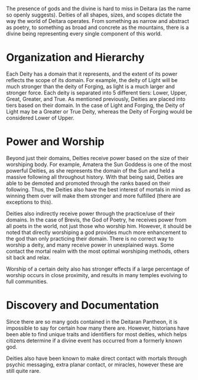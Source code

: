 The presence of gods and the divine is hard to miss in Deitara (as the name so openly suggests). Deities of all shapes, sizes, and scopes dictate the way the world of Deitara operates. From something as narrow and abstract as poetry, to something as broad and concrete as the mountains, there is a divine being representing every single component of this world. 

# Organization and Hierarchy
Each Deity has a domain that it represents, and the extent of its power reflects the scope of its domain. For example, the deity of Light will be much stronger than the deity of Forging, as light is a much larger and stronger force. Each deity is separated into 5 different tiers: Lower, Upper, Great, Greater, and True. As mentioned previously, Deities are placed into tiers based on their domain. In the case of Light and Forging, the Deity of Light may be a Greater or True Deity, whereas the Deity of Forging would be considered Lower of Upper.

# Power and Worship
Beyond just their domains, Deities receive power based on the size of their worshiping body. For example, Amatera the Sun Goddess is one of the most powerful Deities, as she represents the domain of the Sun and held a massive following all throughout history. With that being said, Deities are able to be demoted and promoted through the ranks based on their following. Thus, the Deities also have the best interest of mortals in mind as winning them over will make them stronger and more fulfilled (there are exceptions to this).

Deities also indirectly receive power through the practice/use of their domains. In the case of Brevis, the God of Poetry, he receives power from all poets in the world, not just those who worship him. However, it should be noted that directly worshiping a god provides much more enhancement to the god than only practicing their domain. There is no correct way to worship a deity, and many receive power in unexplained ways. Some contact the mortal realm with the most optimal worshiping methods, others sit back and relax.

Worship of a certain deity also has stronger effects if a large percentage of worship occurs in close proximity, and results in many temples evolving to full communities.

# Discovery and Documentation
Since there are so many gods contained in the Deitaran Pantheon, it is impossible to say for certain how many there are. However, historians have been able to find unique traits and identifiers for most deities, which helps citizens determine if a divine event has occurred from a formerly known god.

Deities also have been known to make direct contact with mortals through psychic messaging, extra planar contact, or miracles, however these are still quite rare.
